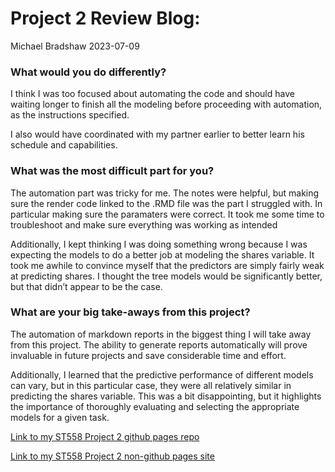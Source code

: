 Project 2 Review Blog:
================
Michael Bradshaw
2023-07-09

### What would you do differently?

I think I was too focused about automating the code and should have
waiting longer to finish all the modeling before proceeding with
automation, as the instructions specified.

I also would have coordinated with my partner earlier to better learn
his schedule and capabilities.

### What was the most difficult part for you?

The automation part was tricky for me. The notes were helpful, but
making sure the render code linked to the .RMD file was the part I
struggled with. In particular making sure the paramaters were correct.
It took me some time to troubleshoot and make sure everything was
working as intended

Additionally, I kept thinking I was doing something wrong because I was
expecting the models to do a better job at modeling the shares variable.
It took me awhile to convince myself that the predictors are simply
fairly weak at predicting shares. I thought the tree models would be
significantly better, but that didn’t appear to be the case.

### What are your big take-aways from this project?

The automation of markdown reports in the biggest thing I will take away
from this project. The ability to generate reports automatically will
prove invaluable in future projects and save considerable time and
effort.

Additionally, I learned that the predictive performance of different
models can vary, but in this particular case, they were all relatively
similar in predicting the shares variable. This was a bit disappointing,
but it highlights the importance of thoroughly evaluating and selecting
the appropriate models for a given task.

[Link to my ST558 Project 2 github pages
repo](https://github.com/mikebrad140/ST558---Project-2)

[Link to my ST558 Project 2 non-github pages
site](https://mikebrad140.github.io/ST558---Project-2/)
